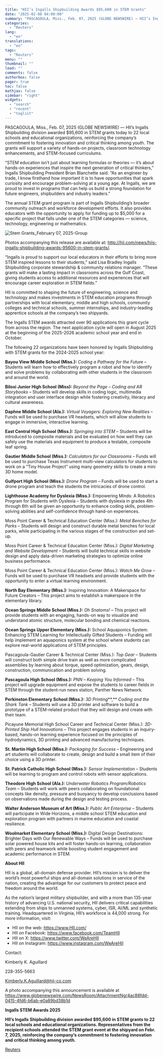 ```yaml
---
title: "HII’s Ingalls Shipbuilding Awards $95,600 in STEM Grants"
date: "2025-02-08 04:00:00"
summary: "PASCAGOULA, Miss., Feb. 07, 2025 (GLOBE NEWSWIRE) — HII’s Ingalls Shipbuilding division awarded $95,600 in STEM grants today to 22 local schools and educational organizations, reinforcing the company’s commitment to fostering innovation and critical thinking among youth. The grants will support a variety of hands-on projects, classroom technology enhancements, and..."
categories:
  - "Reuters"
lang:
  - "en"
translations:
  - "en"
tags:
  - "Reuters"
menu: ""
thumbnail: ""
lead: ""
comments: false
authorbox: false
pager: true
toc: false
mathjax: false
sidebar: "right"
widgets:
  - "search"
  - "recent"
  - "taglist"
---
```


PASCAGOULA, Miss., Feb. 07, 2025 (GLOBE NEWSWIRE) — HII’s Ingalls Shipbuilding division awarded $95,600 in STEM grants today to 22 local schools and educational organizations, reinforcing the company’s commitment to fostering innovation and critical thinking among youth. The grants will support a variety of hands-on projects, classroom technology enhancements, and STEM-focused curriculums.

“STEM education isn’t just about learning formulas or theories — it’s about hands-on experiences that inspire the next generation of critical thinkers,” Ingalls Shipbuilding President Brian Blanchette said. “As an engineer by trade, I know firsthand how important it is to have opportunities that spark curiosity and encourage problem-solving at a young age. At Ingalls, we are proud to invest in programs that can help us build a strong foundation for future engineers, shipbuilders and industry leaders.”

The annual STEM grant program is part of Ingalls Shipbuilding’s broader community outreach and workforce development efforts. It also provides educators with the opportunity to apply for funding up to $5,000 for a specific project that falls under one of the STEM categories — science, technology, engineering or mathematics.

![Stem Grants_February 07, 2025-Group](https://s3.tradingview.com/news/image/tag:reuters.com,2025-02-07:newsml_GNX9x8rm9-f998f3ef2b9d19911d0c051a02e3b903-resized.jpeg)

Photos accompanying this release are available at: http://hii.com/news/hiis-ingalls-shipbuilding-awards-95600-in-stem-grants/.

“Ingalls is proud to support our local educators in their efforts to bring more STEM inspired lessons to their students,” said Lisa Bradley Ingalls Shipbuilding corporate stewardship & community relations manager. “These grants will make a lasting impact in classrooms across the Gulf Coast, giving students access to additional resources and experiences that will encourage career exploration in STEM fields.”

HII is committed to shaping the future of engineering, science and technology and makes investments in STEM education programs through partnerships with local elementary, middle and high schools, community colleges and technical schools, summer internships, and industry-leading apprentice schools at the company’s two shipyards.

The Ingalls STEM awards attracted over 90 applications this grant cycle from across the region. The next application cycle will open in August 2025 at the beginning of the 2025-2026 academic school year and end in October.

The following 22 organizations have been honored by Ingalls Shipbuilding with STEM grants for the 2024-2025 school year:

**Bayou View Middle School (Miss.):** *Coding a Pathway for the Future* – Students will learn how to effectively program a robot and how to identify and solve problems by collaborating with other students in the classroom and around the world.

**Biloxi Junior High School (Miss):** *Beyond the Page* – *Coding and AR Storybooks* – Students will develop skills in coding logic, multimedia integration and user interface design while fostering creativity, literacy and cultural awareness.

**Daphne Middle School (Ala.):** *Virtual Voyagers: Exploring New Realities* – Funds will be used to purchase VR headsets, which will allow students to engage in immersive, interactive learning.

**East Central High School (Miss.):** *Springing into STEM* – Students will be introduced to composite materials and be evaluated on how well they can safely use the materials and equipment to produce a testable, composite leaf spring.

**Gautier Middle School (Miss.):** *Calculators for our Classrooms* – Funds will be used to purchase Texas Instrument multi-view calculators for students to work on a “Tiny House Project” using many geometry skills to create a mini 3D home model.

**Gulfport High School (Miss.):** *Drone Program* – Funds will be used to start a drone program and teach the students the intricacies of drone control.

**Lighthouse Academy for Dyslexia (Miss.):** Empowering Minds: A Robotics Program for Students with Dyslexia – Students with dyslexia in grades 4th through 6th will be given an opportunity to enhance coding skills, problem-solving abilities and self-confidence through hand-on experiences.

Moss Point Career & Technical Education Center (Miss.): *Metal Benches for Parks* – Students will design and construct durable metal benches for local parks, while participating in the various stages of the construction and set-up.

Moss Point Career & Technical Education Center (Miss.): *Digital Marketing and Website Development* – Students will build technical skills in website design and apply data-driven marketing strategies to optimize online business performance.

Moss Point Career & Technical Education Center (Miss.): *Watch Me Grow* – Funds will be used to purchase VR headsets and provide students with the opportunity to enter a virtual learning environment.

**North Bay Elementary (Miss.):** Inspiring Innovation: A Makerspace for Future Creators – This project aims to establish a makerspace in the elementary library.

**Ocean Springs Middle School (Miss.):** *Oh Snatoms!* – This project will provide students with an engaging, hands-on way to visualize and understand atomic structure, molecular bonding and chemical reactions.

**Ocean Springs Upper Elementary (Miss.):** School Aquaponics System: Enhancing STEM Learning for Intellectually Gifted Students – Funding will help implement an aquaponics system at the school where students can explore real-world applications of STEM principles.

Pascagoula-Gautier Career & Technical Center (Miss.): *Top Gear* – Students will construct both simple drive train as well as more complicated assemblies by learning about torque, speed optimization, gears, design, construction, communication and problem solving.

**Pascagoula High School (Miss.):** *PNN* – *Keeping You Informed* – This project will upgrade equipment and expose the students to career fields in STEM through the student-run news station, Panther News Network.

**Perkinston Elementary School (Miss.):** *3D Printing***,** *Coding and the Shark Tank* – Students will use a 3D printer and software to build a prototype of a STEM-related product that they will design and create with their team.

Picayune Memorial High School Career and Technical Center (Miss.): *3D-Printed Ship Hull Innovations* – This project engages students in an inquiry-based, hands-on learning experience focused on the principles of hydrodynamics, 3D printing and advanced manufacturing techniques.

**St. Martin High School (Miss.):** *Packaging for Success* – Engineering and art students will collaborate to create, design and build a small item of their choice using a 3D printer.

**St. Patrick Catholic High School (Miss.):** *Sensor Implementation* – Students will be learning to program and control robots with sensor applications.

**Theodore High School (Ala.):** *Underwater Robotics Program/Robotics Team* – Students will work with peers collaborating on foundational concepts like density, pressure and buoyancy to develop conclusions based on observations made during the design and testing process.

**Walter Anderson Museum of Art (Miss.):** *Public Art Enterprise* – Students will participate in Wide Horizons, a middle school STEM education and exploration program with partners in marine education and coastal resilience.

**Woolmarket Elementary School (Miss.):** Digital Design Destinations: Brighter Days with Our Renewable Ways – Funds will be used to purchase solar powered house kits and will foster hands-on learning, collaboration with peers and teamwork while boosting student engagement and academic performance in STEM.

**About HII**

HII is a global, all-domain defense provider. HII’s mission is to deliver the world’s most powerful ships and all-domain solutions in service of the nation, creating the advantage for our customers to protect peace and freedom around the world.

As the nation’s largest military shipbuilder, and with a more than 135-year history of advancing U.S. national security, HII delivers critical capabilities extending from ships to unmanned systems, cyber, ISR, AI/ML and synthetic training. Headquartered in Virginia, HII’s workforce is 44,000 strong. For more information, visit:

* HII on the web: https://www.HII.com/
* HII on Facebook: https://www.facebook.com/TeamHII
* HII on X: https://www.twitter.com/WeAreHII
* HII on Instagram: https://www.instagram.com/WeAreHII

Contact:

Kimberly K. Aguillard

228-355-5663

Kimberly.K.Aguillard@hii-co.com

A photo accompanying this announcement is available at https://www.globenewswire.com/NewsRoom/AttachmentNg/4ac88fdd-0415-4fd6-b6ab-e0a89bd38b1d

**Ingalls STEM Awards 2025**

**HII’s Ingalls Shipbuilding division awarded $95,600 in STEM grants to 22 local schools and educational organizations. Representatives from the recipient schools attended the STEM grant event at the shipyard on Febr. 7, 2025, reinforcing the company’s commitment to fostering innovation and critical thinking among youth.**

[Reuters](https://www.tradingview.com/news/reuters.com,2025-02-07:newsml_GNX9x8rm9:0-hii-s-ingalls-shipbuilding-awards-95-600-in-stem-grants/)
